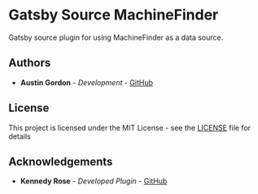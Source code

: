 # Gatsby Source MachineFinder

Gatsby source plugin for using MachineFinder as a data source.

## Authors

* **Austin Gordon** - *Development* - [GitHub](https://github.com/AustinLeeGordon)

## License

This project is licensed under the MIT License - see the [LICENSE](LICENSE) file for details

## Acknowledgements

* **Kennedy Rose** - *Developed Plugin* - [GitHub](https://github.com/kennedyrose)